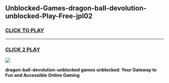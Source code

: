 
## Unblocked-Games-dragon-ball-devolution-unblocked-Play-Free-jpl02
<h3>
<a href="https://premium76.site?title=dragon-ball-devolution-unblocked&ref=23A">CLICK TO PLAY</a></h3>
<hr>

<h3>
<a href="https://premium76.site?title=dragon-ball-devolution-unblocked&ref=23A">CLICK 2 PLAY</a>
  
</h3>

<a href="https://premium76.site?title=dragon-ball-devolution-unblocked&ref=23A"><img src="https://clearcache.store/games.png"></a>


**dragon-ball-devolution-unblocked games unblocked: Your Gateway to Fun and Accessible Online Gaming**
